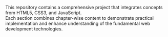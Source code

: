 This repository contains a comprehensive project that integrates concepts from HTML5, CSS3, and JavaScript. </br>
Each section combines chapter-wise content to demonstrate practical implementation and enhance understanding of the fundamental web development technologies.
